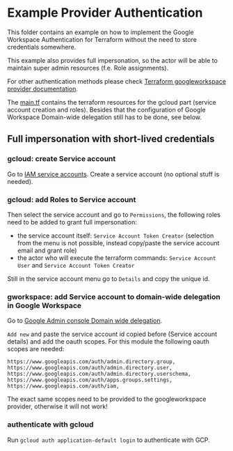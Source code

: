 # Example Provider Authentication

This folder contains an example on how to implement the Google Workspace Authentication for Terraform without the need to store credentials somewhere.

This example also provides full impersonation, so the actor will be able to maintain super admin resources (f.e. Role assignments).

For other authentication methods please check [Terraform googleworkspace provider documentation](https://registry.terraform.io/providers/hashicorp/googleworkspace/latest/docs#authorization).

The [main.tf](main.tf) contains the terraform resources for the gcloud part (service account creation and roles). Besides that the configuration of Google Workspace Domain-wide delegation still has to be done, see below.

## Full impersonation with short-lived credentials

### gcloud: create Service account

Go to [IAM service accounts](https://console.developers.google.com/iam-admin/serviceaccounts).
Create a service account (no optional stuff is needed).

### gcloud: add Roles to Service account

Then select the service account and go to `Permissions`, the following roles need to be added to grant full impersonation:

- the service account itself: `Service Account Token Creator` (selection from the menu is not possible, instead copy/paste the service account email and grant role)
- the actor who will execute the terraform commands: `Service Account User` and `Service Account Token Creator`

Still in the service account menu go to `Details` and copy the unique id.

### gworkspace: add Service account to domain-wide delegation in Google Workspace

Go to [Google Admin console Domain wide delegation](https://admin.google.com/ac/owl/domainwidedelegation).

`Add new` and paste the service account id copied before (Service account details) and add the oauth scopes. For this module the following oauth scopes are needed:

```console
https://www.googleapis.com/auth/admin.directory.group,
https://www.googleapis.com/auth/admin.directory.user,
https://www.googleapis.com/auth/admin.directory.userschema,
https://www.googleapis.com/auth/apps.groups.settings,
https://www.googleapis.com/auth/iam,
```

The exact same scopes need to be provided to the googleworkspace provider, otherwise it will not work!

### authenticate with gcloud

Run `gcloud auth application-default login` to authenticate with GCP.
